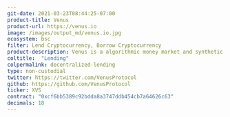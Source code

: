 ```yaml
---
git-date: 2021-03-23T08:44:25-07:00
product-title: Venus
product-url: https://venus.io
image: /images/output_md/venus.io.jpg
ecosystem: bsc
filter: Lend Cryptocurrency, Borrow Cryptocurrency
product-description: Venus is a algorithmic money market and synthetic stablecoin protocol on Binance Smart Chain
coltitle:  "Lending"
colpermalink: decentralized-lending
type: non-custodial
twitter: https://twitter.com/VenusProtocol
github: https://github.com/VenusProtocol
ticker: XVS
contract: "0xcf6bb5389c92bdda8a3747ddb454cb7a64626c63"
decimals: 18
---
```

